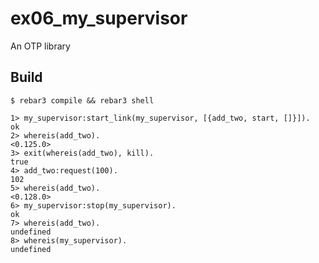 ex06_my_supervisor
=====

An OTP library

Build
-----

    $ rebar3 compile && rebar3 shell
	
```
1> my_supervisor:start_link(my_supervisor, [{add_two, start, []}]).
ok
2> whereis(add_two).
<0.125.0>
3> exit(whereis(add_two), kill).
true
4> add_two:request(100).
102
5> whereis(add_two).
<0.128.0>
6> my_supervisor:stop(my_supervisor).
ok
7> whereis(add_two).
undefined
8> whereis(my_supervisor).
undefined
```
